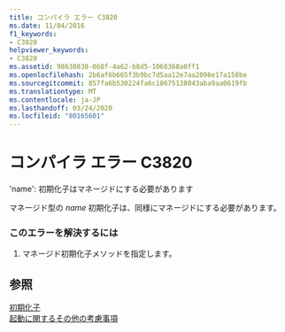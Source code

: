 ```yaml
---
title: コンパイラ エラー C3820
ms.date: 11/04/2016
f1_keywords:
- C3820
helpviewer_keywords:
- C3820
ms.assetid: 98638838-068f-4a62-b8d5-1068368a0ff1
ms.openlocfilehash: 2b6af6b665f3b9bc7d5aa12e7aa2096e17a158be
ms.sourcegitcommit: 857fa6b530224fa6c18675138043aba9aa0619fb
ms.translationtype: MT
ms.contentlocale: ja-JP
ms.lasthandoff: 03/24/2020
ms.locfileid: "80165601"
---
```

# <a name="compiler-error-c3820"></a>コンパイラ エラー C3820

'name': 初期化子はマネージドにする必要があります

マネージド型の *name* 初期化子は、同様にマネージドにする必要があります。

### <a name="to-correct-this-error"></a>このエラーを解決するには

1. マネージド初期化子メソッドを指定します。

## <a name="see-also"></a>参照

[初期化子](../../cpp/initializers.md)<br/>
[起動に関するその他の考慮事項](../../cpp/additional-startup-considerations.md)
